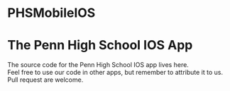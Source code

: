 # PHSMobileIOS
<h1>The Penn High School IOS App </h1>
<p>The source code for the Penn High School IOS app lives here.<br>Feel free to use our code in other apps, but remember to attribute it to us.  Pull request are welcome.</p>

